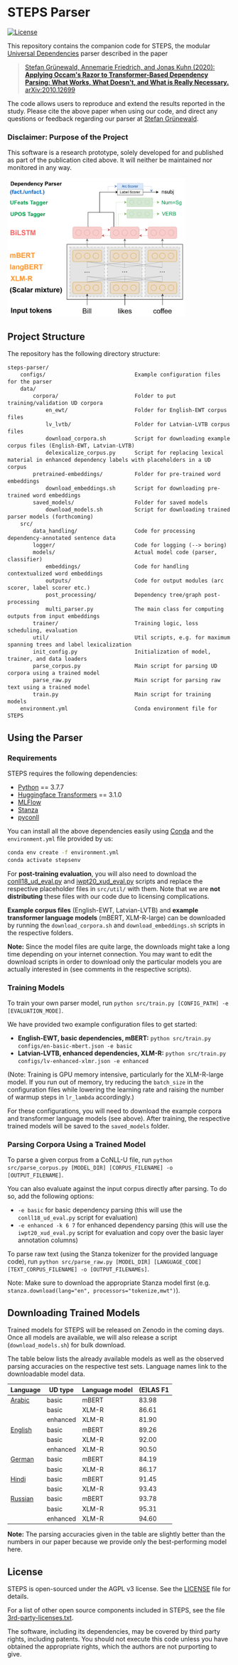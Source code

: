 # STEPS Parser

[![License](https://img.shields.io/badge/license-AGPL%20v3-orange)](LICENSE)

This repository contains the companion code for STEPS, the modular [Universal Dependencies](
https://universaldependencies.org/) parser described in the paper

> [Stefan Grünewald, Annemarie Friedrich, and Jonas Kuhn (2020): **Applying Occam's Razor to Transformer-Based Dependency Parsing: What Works, What Doesn't, and What is Really Necessary.** arXiv:2010.12699](https://arxiv.org/abs/2010.12699)

The code allows users to reproduce and extend the results reported in the study.
Please cite the above paper when using our code, and direct any questions or 
feedback regarding our parser at [Stefan Grünewald](mailto:stefan.gruenewald@de.bosch.com).

### Disclaimer: Purpose of the Project

This software is a research prototype, solely developed for and published as
part of the publication cited above. It will neither be maintained nor monitored in any way.

<img src="img/steps_model.png" alt="STEPS parser architecture" width="400"/>


## Project Structure

The repository has the following directory structure:
```
steps-parser/
    configs/                            Example configuration files for the parser
    data/
        corpora/                        Folder to put training/validation UD corpora
            en_ewt/                     Folder for English-EWT corpus files
            lv_lvtb/                    Folder for Latvian-LVTB corpus files
            download_corpora.sh         Script for downloading example corpus files (English-EWT, Latvian-LVTB)
            delexicalize_corpus.py      Script for replacing lexical material in enhanced dependency labels with placeholders in a UD corpus
        pretrained-embeddings/          Folder for pre-trained word embeddings
            download_embeddings.sh      Script for downloading pre-trained word embeddings
        saved_models/                   Folder for saved models
            download_models.sh          Script for downloading trained parser models (forthcoming)
    src/
        data_handling/                  Code for processing dependency-annotated sentence data
        logger/                         Code for logging (--> boring)
        models/                         Actual model code (parser, classifier)
            embeddings/                 Code for handling contextualized word embeddings
            outputs/                    Code for output modules (arc scorer, label scorer etc.)
            post_processing/            Dependency tree/graph post-processing
            multi_parser.py             The main class for computing outputs from input embeddings
        trainer/                        Training logic, loss scheduling, evaluation
        util/                           Util scripts, e.g. for maximum spanning trees and label lexicalization
        init_config.py                  Initialization of model, trainer, and data loaders
        parse_corpus.py                 Main script for parsing UD corpora using a trained model
        parse_raw.py                    Main script for parsing raw text using a trained model
        train.py                        Main script for training models
    environment.yml                     Conda environment file for STEPS
```


## Using the Parser

### Requirements
STEPS requires the following dependencies:
* [Python](https://www.python.org/) == 3.7.7
* [Huggingface Transformers](https://github.com/huggingface/transformers) == 3.1.0
* [MLFlow](https://mlflow.org/)
* [Stanza](https://stanfordnlp.github.io/stanza/)
* [pyconll](https://github.com/pyconll/pyconll/)

You can install all the above dependencies easily using [Conda](https://docs.conda.io/en/latest/)
and the ```environment.yml``` file provided by us:
```bash
conda env create -f environment.yml
conda activate stepsenv
```

For **post-training evaluation**, you will also need to download the [conll18_ud_eval.py](http://universaldependencies.org/conll18/conll18_ud_eval.py)
and [iwpt20_xud_eval.py](https://universaldependencies.org/iwpt20/iwpt20_xud_eval.py) scripts and replace the respective placeholder
files in `src/util/` with them.
Note that we are **not distributing** these files with our code due to licensing complications.

**Example corpus files** (English-EWT, Latvian-LVTB) and **example transformer language models** (mBERT, XLM-R-large) can be downloaded by running the 
`download_corpora.sh` and `download_embeddings.sh` scripts in the respective folders.

**Note:** Since the model files are quite large, the downloads might take a long time depending on your internet connection. You may want to edit the
download scripts in order to download only the particular models you are actually interested in (see comments in the respective scripts).


### Training Models
To train your own parser model, run `python src/train.py [CONFIG_PATH] -e [EVALUATION_MODE]`.

We have provided two example configuration files to get started:
* **English-EWT, basic dependencies, mBERT:** `python src/train.py configs/en-basic-mbert.json -e basic`
* **Latvian-LVTB, enhanced dependencies, XLM-R:** `python src/train.py configs/lv-enhanced-xlmr.json -e enhanced`

(Note: Training is GPU memory intensive, particularly for the XLM-R-large model. If you run out of memory, try 
reducing the `batch_size` in the configuration files while lowering the learning rate and raising the
number of warmup steps in `lr_lambda` accordingly.)

For these configurations, you will need to download the example corpora and transformer language models (see above).
After training, the respective trained models will be saved to the `saved_models` folder.


### Parsing Corpora Using a Trained Model
To parse a given corpus from a CoNLL-U file, run `python src/parse_corpus.py [MODEL_DIR] [CORPUS_FILENAME] -o [OUTPUT_FILENAME]`.

You can also evaluate against the input corpus directly after parsing. To do so, add the following options:
* `-e basic` for basic dependency parsing (this will use the `conll18_ud_eval.py` script for evaluation)
* `-e enhanced -k 6 7` for enhanced dependency parsing (this will use the `iwpt20_xud_eval.py` script for evaluation and copy over
   the basic layer annotation columns)

To parse raw text (using the Stanza tokenizer for the provided language code), run `python src/parse_raw.py [MODEL_DIR] [LANGUAGE_CODE] [TEXT_CORPUS_FILENAME] -o [OUTPUT_FILENAMEs]`.

Note: Make sure to download the appropriate Stanza model first (e.g. `stanza.download(lang="en", processors="tokenize,mwt")`).

## Downloading Trained Models
Trained models for STEPS will be released on Zenodo in the coming days. Once all models are available, we will also release a script (`download_models.sh`) for bulk download.

The table below lists the already available models as well as the observed parsing accuracies on the respective test sets. Language names link to the downloadable model data.

| Language                                     | UD type   | Language model | (E)LAS F1 |
| -------------------------------------------- | --------- | -------------- | --------- |
| [Arabic](https://zenodo.org/record/4682936)  | basic     | mBERT          |     83.98 |
|                                              | basic     | XLM-R          |     86.61 |
|                                              | enhanced  | XLM-R          |     81.90 |
| [English](https://zenodo.org/record/4614023) | basic     | mBERT          |     89.26 |
|                                              | basic     | XLM-R          |     92.00 |
|                                              | enhanced  | XLM-R          |     90.50 |
| [German](https://zenodo.org/record/4672061)  | basic     | mBERT          |     84.19 |
|                                              | basic     | XLM-R          |     86.17 |
| [Hindi](https://zenodo.org/record/4683144)   | basic     | mBERT          |     91.45 |
|                                              | basic     | XLM-R          |     93.43 |
| [Russian](https://zenodo.org/record/4683090) | basic     | mBERT          |     93.78 |
|                                              | basic     | XLM-R          |     95.31 |
|                                              | enhanced  | XLM-R          |     94.60 |

**Note:** The parsing accuracies given in the table are slightly better than the numbers in our paper because we provide only the best-performing model here.

## License
STEPS is open-sourced under the AGPL v3 license. See the [LICENSE](LICENSE) file for details.

For a list of other open source components included in STEPS, see the file [3rd-party-licenses.txt](3rd-party-licenses.txt).

The software, including its dependencies, may be covered by third party rights, including patents.
You should not execute this code unless you have obtained the appropriate rights, which the authors
are not purporting to give.

